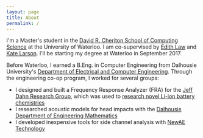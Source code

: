 ```yaml
---
layout: page
title: About
permalink: /
---
```


I'm a Master's student in the [David R. Cheriton School of Computing Science](https://cs.uwaterloo.ca/) at the University of Waterloo. I am co-supervised by [Edith Law](http://edithlaw.ca/) and [Kate Larson](https://cs.uwaterloo.ca/~klarson/). I'll be starting my degree at Waterloo in September 2017.

Before Waterloo, I earned a B.Eng. in Computer Engineering from Dalhousie University's [Department of Electrical and Computer Engineering](https://www.dal.ca/faculty/engineering/electrical.html). Through the engineering co-op program, I worked for several groups:
* I designed and built a Frequency Response Analyzer (FRA) for the [Jeff Dahn Research Group](https://www.dal.ca/diff/dahn.html), which was used to [research novel Li-ion battery chemistries](http://jes.ecsdl.org/content/162/6/A1046.short)
* I researched acoustic models for head impacts with the [Dalhousie Department of Engineering Mathematics](https://www.dal.ca/faculty/engineering/math-internetworking.html)
* I developed inexpensive tools for side channel analysis with [NewAE Technology](http://newae.com/)
